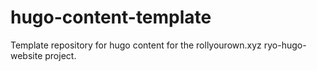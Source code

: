 # hugo-content-template

Template repository for hugo content for the rollyourown.xyz ryo-hugo-website project.
